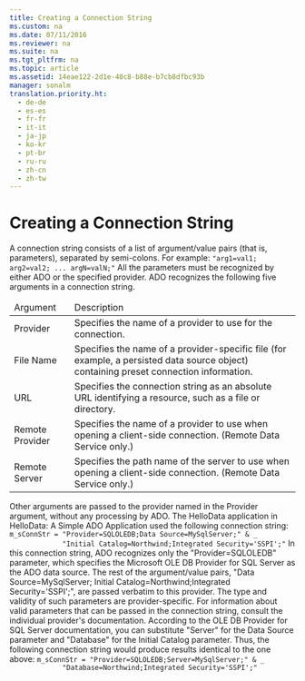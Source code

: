 ```yaml
---
title: Creating a Connection String
ms.custom: na
ms.date: 07/11/2016
ms.reviewer: na
ms.suite: na
ms.tgt_pltfrm: na
ms.topic: article
ms.assetid: 14eae122-2d1e-40c8-b88e-b7cb8dfbc93b
manager: sonalm
translation.priority.ht: 
  - de-de
  - es-es
  - fr-fr
  - it-it
  - ja-jp
  - ko-kr
  - pt-br
  - ru-ru
  - zh-cn
  - zh-tw
---
```

# Creating a Connection String
<?xml version="1.0" encoding="utf-8"?>
<developerReferenceWithoutSyntaxDocument xmlns="http://ddue.schemas.microsoft.com/authoring/2003/5" xmlns:xlink="http://www.w3.org/1999/xlink" xmlns:xsi="http://www.w3.org/2001/XMLSchema-instance" xsi:schemaLocation="http://ddue.schemas.microsoft.com/authoring/2003/5 http://dduestorage.blob.core.windows.net/ddueschema/developer.xsd">
  <introduction>
    <para>A connection string consists of a list of argument/value pairs (that is, parameters), separated by semi-colons. For example: </para>
    <code>"arg1=val1; arg2=val2; ... argN=valN;"</code>
    <para>All the parameters must be recognized by either ADO or the specified provider. </para>
    <para>ADO recognizes the following five arguments in a connection string. </para>
    <table xmlns:caps="http://schemas.microsoft.com/build/caps/2013/11">
      <thead>
        <tr>
          <TD>
            <para>Argument</para>
          </TD>
          <TD>
            <para>Description</para>
          </TD>
        </tr>
      </thead>
      <tbody>
        <tr>
          <TD>
            <para>               <legacyItalic>Provider</legacyItalic>             </para>
          </TD>
          <TD>
            <para>Specifies the name of a provider to use for the connection.</para>
          </TD>
        </tr>
        <tr>
          <TD>
            <para>               <legacyItalic>File Name</legacyItalic>             </para>
          </TD>
          <TD>
            <para>Specifies the name of a provider-specific file (for example, a persisted data source object) containing preset connection information.</para>
          </TD>
        </tr>
        <tr>
          <TD>
            <para>               <legacyItalic>URL</legacyItalic>             </para>
          </TD>
          <TD>
            <para>Specifies the connection string as an absolute URL identifying a resource, such as a file or directory.</para>
          </TD>
        </tr>
        <tr>
          <TD>
            <para>               <legacyItalic>Remote Provider</legacyItalic>             </para>
          </TD>
          <TD>
            <para>Specifies the name of a provider to use when opening a client-side connection. (Remote Data Service only.)</para>
          </TD>
        </tr>
        <tr>
          <TD>
            <para>               <legacyItalic>Remote Server</legacyItalic>             </para>
          </TD>
          <TD>
            <para>Specifies the path name of the server to use when opening a client-side connection. (Remote Data Service only.)</para>
          </TD>
        </tr>
      </tbody>
    </table>
    <para>Other arguments are passed to the provider named in the <legacyItalic>Provider</legacyItalic> argument, without any processing by ADO.</para>
    <para>The HelloData application in <legacyLink xlink:href="de4bcd56-dac2-45e6-95ab-9fd7f25878fc">HelloData: A Simple ADO Application</legacyLink> used the following connection string:</para>
    <code>m_sConnStr = "Provider=SQLOLEDB;Data Source=MySqlServer;" &amp; _
             "Initial Catalog=Northwind;Integrated Security='SSPI';"</code>
    <para>In this connection string, ADO recognizes only the <codeInline>"Provider=SQLOLEDB"</codeInline> parameter, which specifies the Microsoft OLE DB Provider for SQL Server as the ADO data source. The rest of the argument/value pairs, <codeInline>"Data Source=MySqlServer; Initial Catalog=Northwind;Integrated Security='SSPI';"</codeInline>, are passed verbatim to this provider. The type and validity of such parameters are provider-specific. For information about valid parameters that can be passed in the connection string, consult the individual provider's documentation. </para>
    <para>According to the OLE DB Provider for SQL Server documentation, you can substitute "Server" for the <legacyItalic>Data Source</legacyItalic> parameter and "Database" for the <legacyItalic>Initial Catalog</legacyItalic> parameter. Thus, the following connection string would produce results identical to the one above:</para>
    <code>m_sConnStr = "Provider=SQLOLEDB;Server=MySqlServer;" &amp; _
             "Database=Northwind;Integrated Security='SSPI';"</code>
  </introduction>
  <relatedTopics />
</developerReferenceWithoutSyntaxDocument>